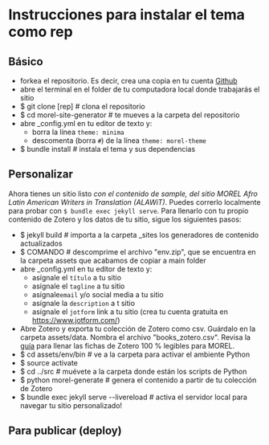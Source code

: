 # Instrucciones para instalar el tema como rep

## Básico

- forkea el repositorio. Es decir, crea una copia en tu cuenta [Github](github.com)
- abre el terminal en el folder de tu computadora local donde trabajarás el sitio
- $ git clone [rep] # clona el repositorio
- $ cd morel-site-generator # te mueves a la carpeta del repositorio
- abre _config.yml en tu editor de texto y:
  - borra la línea `theme: minima`
  - descomenta (borra `#`) de la línea `theme: morel-theme`
- $ bundle install # instala el tema y sus dependencias

## Personalizar

Ahora tienes un sitio listo *con el contenido de sample, del sitio MOREL Afro Latin American Writers in Translation (ALAWiT)*. Puedes correrlo localmente para probar con `$ bundle exec jekyll serve`. Para llenarlo con tu propio contenido de Zotero y los datos de tu sitio, sigue los siguientes pasos:

- $ jekyll build # importa a la carpeta _sites los generadores de contenido actualizados
- $ COMANDO # descomprime el archivo "env.zip", que se encuentra en la carpeta assets que acabamos de copiar a main folder
- abre _config.yml en tu editor de texto y:
  - asígnale el `título` a tu sitio
  - asígnale el `tagline` a tu sitio
  - asígnale`email` y/o social media a tu sitio
  - asígnale la `description` a t sitio
  - asígnale el `jotform` link a tu sitio (crea tu cuenta gratuita en https://www.jotform.com/)
- Abre Zotero y exporta tu colección de Zotero como csv. Guárdalo en la carpeta assets/data. Nombra el archivo "books_zotero.csv". Revisa la [guía](#zotero-fields) para llenar las fichas de Zotero 100 % legibles para MOREL.
- $ cd assets/env/bin # ve a la carpeta para activar el ambiente Python
- $ source activate
- $ cd ../src # muévete a la carpeta donde están los scripts de Python
- $ python morel-generate # genera el contenido a partir de tu colección de Zotero
- $ bundle exec jekyll serve --livereload # activa el servidor local para navegar tu sitio personalizado!

## Para publicar (deploy)


